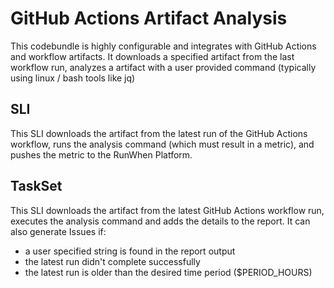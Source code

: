 # GitHub Actions Artifact Analysis
This codebundle is highly configurable and integrates with GitHub Actions and workflow artifacts. It downloads a specified artifact from the last workflow run, analyzes a artifact with a user provided command (typically using linux / bash tools like jq) 

## SLI
This SLI downloads the artifact from the latest run of the GitHub Actions workflow, runs the analysis command (which must result in a metric), and pushes the metric to the RunWhen Platform. 

## TaskSet
This SLI downloads the artifact from the latest GitHub Actions workflow run, executes the analysis command and adds the details to the report. It can also generate Issues if: 
- a user specified string is found in the report output
- the latest run didn't complete successfully
- the latest run is older than the desired time period ($PERIOD_HOURS)
